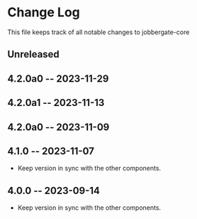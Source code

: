 # Change Log

This file keeps track of all notable changes to jobbergate-core

## Unreleased


## 4.2.0a0 -- 2023-11-29
## 4.2.0a1 -- 2023-11-13
## 4.2.0a0 -- 2023-11-09
## 4.1.0 -- 2023-11-07

- Keep version in sync with the other components.

## 4.0.0 -- 2023-09-14

- Keep version in sync with the other components.
